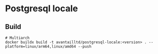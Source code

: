 # Postgresql locale
## Build

```
# Multiarch
docker buildx build -t avantailltd/postgresql-locale:<version> . --platform=linux/arm64,linux/amd64 --push
```